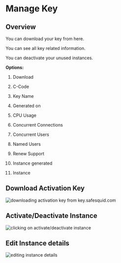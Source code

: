 # Manage Key

## Overview

You can download your key from here.

You can see all key related information.

You can deactivate your unused instances.

**Options:**

1.   Download

1.   C-Code

1.   Key Name

1.   Generated on

1.   CPU Usage

1.   Concurrent Connections

1.   Concurrent Users

1.   Named Users

1.   Renew Support

1.   Instance generated

1.   Instance

## Download Activation Key

![downloading activation key from key.safesquid.com](/img/Application_Eco-System/Manage_Key/image1.webp)

## Activate/Deactivate Instance

![clicking on activate/deactivate instance](/img/Application_Eco-System/Manage_Key/image2.webp)

## Edit Instance details

![editing instance details](/img/Application_Eco-System/Manage_Key/image3.webp)

